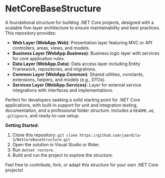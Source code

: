 # NetCoreBaseStructure

A foundational structure for building .NET Core projects, designed with a scalable five-layer architecture to ensure maintainability and best practices. This repository provides:

- **Web Layer (WebApp.Web)**: Presentation layer featuring MVC or API controllers, areas, views, and models.
- **Business Layer (WebApp.Business)**: Business logic layer with services for core application rules.
- **Data Layer (WebApp.Data)**: Data access layer including Entity Framework, repositories, and migrations.
- **Common Layer (WebApp.Common)**: Shared utilities, constants, extensions, helpers, and models (e.g., DTOs).
- **Services Layer (WebApp.Services)**: Layer for external service integrations with interfaces and implementations.

Perfect for developers seeking a solid starting point for .NET Core applications, with built-in support for unit and integration testing, documentation, and a professional folder structure. Includes a `README.md`, `.gitignore`, and ready-to-use setup.

**Getting Started**:
1. Clone this repository: `git clone https://github.com/jaardila-3/NetCoreBaseStructure.git`
2. Open the solution in Visual Studio or Rider.
3. Run `dotnet restore`.
4. Build and run the project to explore the structure.

Feel free to contribute, fork, or adapt this structure for your own .NET Core projects!